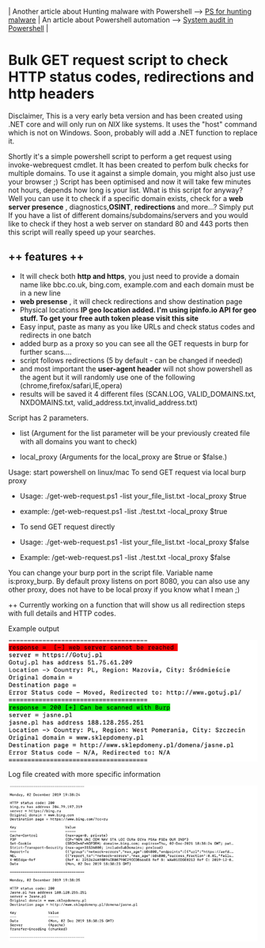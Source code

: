 | Another article about Hunting malware with Powershell --> [PS for hunting malware](https://art-ek.github.io/pshell-virusTotal/) | An article about Powershell automation –> [System audit in Powershell](https://art-ek.github.io/SystemAudit/) |

# Bulk GET request script to check HTTP status codes, redirections and http headers #

Disclaimer, This is a very early beta version and has been created using .NET core and will only run on *NIX* like systems.
It uses the "host" command which is not on Windows. Soon, probably will add a .NET function to replace it.

Shortly it's a simple powershell script to perform a get request using invoke-webrequest cmdlet.
It has been created to perfom bulk checks for multiple domains. To use it against a simple domain, you might also just use your browser ;)
Script has been optimised and now it will take few minutes not hours, depends how long is your list.
What is this script for anyway?
Well you can use it to check if a specific domain exists, check for a **web server presence** , diagnostics,**OSINT**, **redirections** and more...?
Simply put If you have a list of different domains/subdomains/servers and you would like to check if they host a web server on standard 80 and 443 ports then this script will really speed up your searches.

## ++ features ++
- It will check both **http and https**, you just need to provide a domain name like bbc.co.uk, bing.com, example.com and each domain must be in a new line 
- **web presense** , it will check redirections and show destination page
- Physical locations **IP geo location added. I'm using ipinfo.io API for geo stuff. To get your free auth token please visit this site**
- Easy input, paste as many as you like URLs and check status codes and redirects in one batch
- added burp as a proxy so you can see all the GET requests in burp for further scans....
- script follows redirections (5 by default - can be changed if needed)
- and most important the **user-agent header** will not show powershell as the agent but it will randomly use one of the following (chrome,firefox/safari,IE,opera)
- results will be saved it 4 different files (SCAN.LOG, VALID_DOMAINS.txt, NXDOMAINS.txt, valid_address.txt,invalid_address.txt)

Script has 2 parameters.
- list (Argument for the list parameter will be your previously created file with all domains you want to check)

- local_proxy (Arguments for the local_proxy are $true or $false.)

Usage:
start powershell on linux/mac
To send GET request via local burp proxy
-    Usage: ./get-web-request.ps1 -list your_file_list.txt -local_proxy $true 
-    example: /get-web-request.ps1 -list ./test.txt -local_proxy $true
   
-    To send GET request directly
-    Usage: ./get-web-request.ps1 -list your_file_list.txt -local_proxy $false
-    Example: /get-web-request.ps1 -list ./test.txt -local_proxy $false

   You can change your burp port in the script file. Variable name is:proxy_burp.
   By default proxy listens on port 8080, you can also use any other proxy, does not have to be local proxy if you know what I mean ;)
  
++ Currently working on a function that will show us all redirection steps with full details and HTTP codes.

Example output

![example output](./4.png)

Log file created with more specific information

![example output](./log_output.png)


